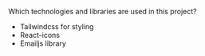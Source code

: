 Which technologies and libraries are used in this project?

- Tailwindcss for styling
- React-icons
- Emailjs library

